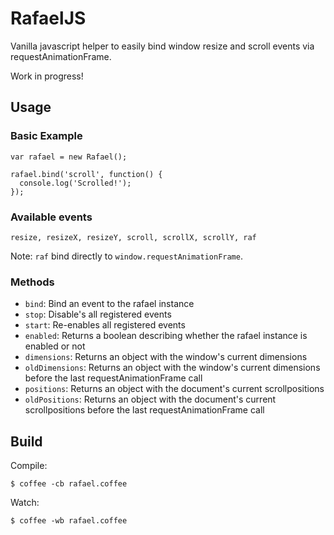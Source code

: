 # RafaelJS
Vanilla javascript helper to easily bind window resize and scroll events via requestAnimationFrame.

Work in progress!

## Usage

### Basic Example

```
var rafael = new Rafael();

rafael.bind('scroll', function() {
  console.log('Scrolled!');
});
```

### Available events

```
resize, resizeX, resizeY, scroll, scrollX, scrollY, raf
```

Note: `raf` bind directly to `window.requestAnimationFrame`.

### Methods

- `bind`: Bind an event to the rafael instance
- `stop`: Disable's all registered events
- `start`: Re-enables all registered events
- `enabled`: Returns a boolean describing whether the rafael instance is enabled or not
- `dimensions`: Returns an object with the window's current dimensions
- `oldDimensions`: Returns an object with the window's current dimensions before the last requestAnimationFrame call
- `positions`: Returns an object with the document's current scrollpositions
- `oldPositions`: Returns an object with the document's current scrollpositions before the last requestAnimationFrame call

## Build

Compile:
```
$ coffee -cb rafael.coffee
```

Watch:
```
$ coffee -wb rafael.coffee
```
